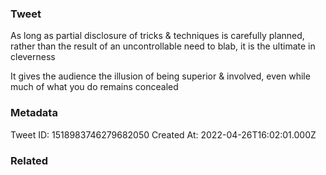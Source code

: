 ### Tweet
As long as partial disclosure of tricks &amp; techniques is carefully planned, rather than the result of an uncontrollable need to blab, it is the ultimate in cleverness

It gives the audience the illusion of being superior &amp; involved, even while much of what you do remains concealed

### Metadata
Tweet ID: 1518983746279682050
Created At: 2022-04-26T16:02:01.000Z

### Related

